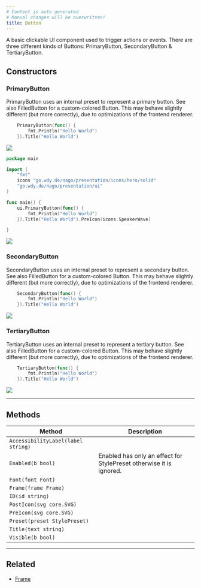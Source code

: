 ```yaml
---
# Content is auto generated
# Manual changes will be overwritten!
title: Button
---
```

A basic clickable UI component used to trigger actions or events. There are three different kinds of Buttons:
PrimaryButton, SecondaryButton & TertiaryButton.

## Constructors
### PrimaryButton
PrimaryButton uses an internal preset to represent a primary button. See also FilledButton for a custom-colored
Button. This may behave slightly different (but more correctly), due to optimizations of the frontend renderer.
```go
	PrimaryButton(func() {
		fmt.Println("Hello World")
	}).Title("Hello World")
```

![](/images/components/basic/buttons/primary-button.png)
```go
package main

import (
	"fmt"
	icons "go.wdy.de/nago/presentation/icons/hero/solid"
	"go.wdy.de/nago/presentation/ui"
)

func main() {
	ui.PrimaryButton(func() {
		fmt.Println("Hello World")
	}).Title("Hello World").PreIcon(icons.SpeakerWave)

}

```

![](/images/components/basic/buttons/primary-button-with-pre-icon.png)

### SecondaryButton
SecondaryButton uses an internal preset to represent a secondary button. See also FilledButton for a custom-colored
Button. This may behave slightly different (but more correctly), due to optimizations of the frontend renderer.
```go
	SecondaryButton(func() {
		fmt.Println("Hello World")
	}).Title("Hello World")
```

![](/images/components/basic/buttons/secondary-button.png)

### TertiaryButton
TertiaryButton uses an internal preset to represent a tertiary button. See also FilledButton for a custom-colored
Button. This may behave slightly different (but more correctly), due to optimizations of the frontend renderer.
```go
	TertiaryButton(func() {
		fmt.Println("Hello World")
	}).Title("Hello World")
```

![](/images/components/basic/buttons/tertiary-button.png)

---
## Methods
| Method | Description |
|--------| ------------|
| `AccessibilityLabel(label string)` |  |
| `Enabled(b bool)` | Enabled has only an effect for StylePreset otherwise it is ignored. |
| `Font(font Font)` |  |
| `Frame(frame Frame)` |  |
| `ID(id string)` |  |
| `PostIcon(svg core.SVG)` |  |
| `PreIcon(svg core.SVG)` |  |
| `Preset(preset StylePreset)` |  |
| `Title(text string)` |  |
| `Visible(b bool)` |  |
---

## Related
- [Frame](../../layout/frame/)

